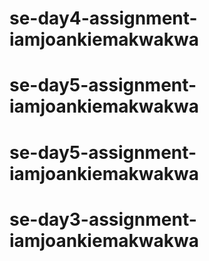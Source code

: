 # se-day4-assignment-iamjoankiemakwakwa
# se-day5-assignment-iamjoankiemakwakwa
# se-day5-assignment-iamjoankiemakwakwa
# se-day3-assignment-iamjoankiemakwakwa
